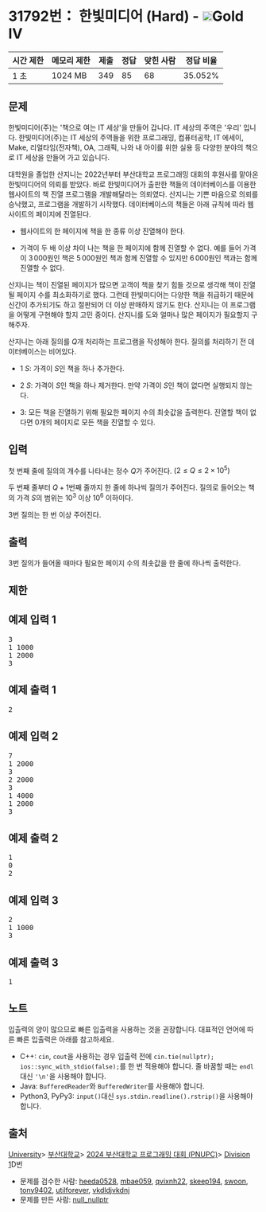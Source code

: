 # 31792번： 한빛미디어 (Hard) - <img src="https://static.solved.ac/tier_small/12.svg" style="height:20px" />Gold IV


| 시간 제한 | 메모리 제한 | 제출 | 정답 | 맞힌 사람 | 정답 비율 |
| --- | --- | --- | --- | --- | --- |
| 1 초 | 1024 MB | 349 | 85 | 68 | 35.052% |


## 문제




한빛미디어(주)는 '책으로 여는 IT 세상'을 만들어 갑니다. IT 세상의 주역은 '우리' 입니다. 한빛미디어(주)는 IT 세상의 주역들을 위한 프로그래밍, 컴퓨터공학, IT 에세이, Make, 리얼타임(전자책), OA, 그래픽, 나와 내 아이를 위한 실용 등 다양한 분야의 책으로 IT 세상을 만들어 가고 있습니다.


대학원을 졸업한 산지니는 2022년부터 부산대학교 프로그래밍 대회의 후원사를 맡아온 한빛미디어의 의뢰를 받았다. 바로 한빛미디어가 출판한 책들의 데이터베이스를 이용한 웹사이트의 책 진열 프로그램을 개발해달라는 의뢰였다. 산지니는 기쁜 마음으로 의뢰를 승낙했고, 프로그램을 개발하기 시작했다. 데이터베이스의 책들은 아래 규칙에 따라 웹사이트의 페이지에 진열된다.

- 웹사이트의 한 페이지에 책을 한 종류 이상 진열해야 한다.

- 가격이 두 배 이상 차이 나는 책을 한 페이지에 함께 진열할 수 없다. 예를 들어 가격이 $3\,000$원인 책은 $5\,000$원인 책과 함께 진열할 수 있지만 $6\,000$원인 책과는 함께 진열할 수 없다.


산지니는 책이 진열된 페이지가 많으면 고객이 책을 찾기 힘들 것으로 생각해 책이 진열될 페이지 수를 최소화하기로 했다. 그런데 한빛미디어는 다양한 책을 취급하기 때문에 신간이 추가되기도 하고 절판되어 더 이상 판매하지 않기도 한다. 산지니는 이 프로그램을 어떻게 구현해야 할지 고민 중이다. 산지니를 도와 얼마나 많은 페이지가 필요할지 구해주자.

산지니는 아래 질의를 $Q$개 처리하는 프로그램을 작성해야 한다. 질의를 처리하기 전 데이터베이스는 비어있다.

- $1$ $S$: 가격이 $S$인 책을 하나 추가한다.

- $2$ $S$: 가격이 $S$인 책을 하나 제거한다. 만약 가격이 $S$인 책이 없다면 실행되지 않는다.

- $3$: 모든 책을 진열하기 위해 필요한 페이지 수의 최솟값을 출력한다. 진열할 책이 없다면 $0$개의 페이지로 모든 책을 진열할 수 있다.





## 입력


첫 번째 줄에 질의의 개수를 나타내는 정수 $Q$가 주어진다. $(2 \leq Q \leq 2 \times 10^{5})$

두 번째 줄부터 $Q + 1$번째 줄까지 한 줄에 하나씩 질의가 주어진다. 질의로 들어오는 책의 가격 $S$의 범위는 $10^3$ 이상 $10^6$ 이하이다.

$3$번 질의는 한 번 이상 주어진다.




## 출력


$3$번 질의가 들어올 때마다 필요한 페이지 수의 최솟값을 한 줄에 하나씩 출력한다.




## 제한




## 예제 입력 1


<pre>3
1 1000
1 2000
3
</pre>


## 예제 출력 1


<pre>2
</pre>




## 예제 입력 2


<pre>7
1 2000
3
2 2000
3
1 4000
1 2000
3
</pre>


## 예제 출력 2


<pre>1
0
2
</pre>




## 예제 입력 3


<pre>2
1 1000
3
</pre>


## 예제 출력 3


<pre>1
</pre>




## 노트


입출력의 양이 많으므로 빠른 입출력을 사용하는 것을 권장합니다. 대표적인 언어에 따른 빠른 입출력은 아래를 참고하세요.

- C++: <code>cin</code>, <code>cout</code>을 사용하는 경우 입출력 전에 <code>cin.tie(nullptr); ios::sync_with_stdio(false);</code>를 한 번 적용해야 합니다. 줄 바꿈할 때는 <code>endl</code>대신 <code>'\n'</code>을 사용해야 합니다.
- Java: <code>BufferedReader</code>와 <code>BufferedWriter</code>를 사용해야 합니다.
- Python3, PyPy3: <code>input()</code>대신 <code>sys.stdin.readline().rstrip()</code>을 사용해야 합니다.





## 출처


[University](/category/5)> [부산대학교](/category/671)> [2024 부산대학교 프로그래밍 대회 (PNUPC)](/category/1032)> [Division 1](/category/detail/4202)D번
- 문제를 검수한 사람: [heeda0528](/user/heeda0528), [mbae059](/user/mbae059), [qvixnh22](/user/qvixnh22), [skeep194](/user/skeep194), [swoon](/user/swoon), [tony9402](/user/tony9402), [utilforever](/user/utilforever), [vkdldjvkdnj](/user/vkdldjvkdnj)
- 문제를 만든 사람: [null_nullptr](/user/null_nullptr)





